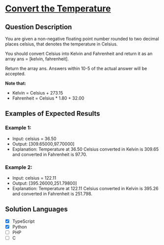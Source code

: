 # [Convert the Temperature](https://leetcode.com/problems/convert-the-temperature/description/)

## Question Description

You are given a non-negative floating point number rounded to two decimal places celsius, that denotes the temperature in Celsius.

You should convert Celsius into Kelvin and Fahrenheit and return it as an array ans = [kelvin, fahrenheit].

Return the array ans. Answers within 10-5 of the actual answer will be accepted.

**Note that:**

- Kelvin = Celsius + 273.15
- Fahrenheit = Celsius \* 1.80 + 32.00

## Examples of Expected Results

### Example 1:

- Input: celsius = 36.50
- Output: [309.65000,97.70000]
- Explanation: Temperature at 36.50 Celsius converted in Kelvin is 309.65 and converted in Fahrenheit is 97.70.

### Example 2:

- Input: celsius = 122.11
- Output: [395.26000,251.79800]
- Explanation: Temperature at 122.11 Celsius converted in Kelvin is 395.26 and converted in Fahrenheit is 251.798.

## Solution Languages

- [x] TypeScript
- [x] Python
- [ ] PHP
- [ ] C
